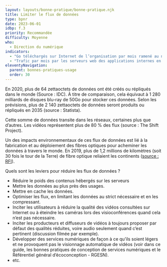 ```yaml
---
layout: layouts/bonne-pratique/bonne-pratique.njk
title: Limiter le flux de données
type: bpnr
date: 2023-06-01
idbp: f.3
priority: Recommandée
difficulty: Moyenne
who:
  - Direction du numérique
indicators:
  - "Go téléchargés sur Internet de l’organisation par mois ramené au nombre de collaborateurs"
  - "Trafic par mois par les serveurs web des applications internes en Go ou To"
eleventyNavigation:
  parent: bonnes-pratiques-usage
  order: 30
---
```


En 2020, plus de 64 zettaoctets de données ont été créés ou répliqués dans le monde (Source : IDC). À titre de comparaison, cela équivaut à 1 280 milliards de disques blu-ray de 50Go pour stocker ces données. Selon les prévisions, plus de 2 140 zettaoctets de données seront produits ou répliqués en 2035 (source : Statista).

Cette somme de données transite dans les réseaux, certaines plus que d’autres. Les vidéos représentent plus de 80 % des flux (source : The Shift Project).

Un des impacts environnementaux de ces flux de données est lié à la fabrication et au déploiement des fibres optiques pour acheminer les données à travers le monde. En 2019, plus de 1,2 millions de kilomètres (soit 30 fois le tour de la Terre) de fibre optique reliaient les continents ([source : RFI](https://webdoc.rfi.fr/ocean-cables-sous-marins-internet/chapitre-1.html)). 

Quels sont les leviers pour réduire les flux de données ?

* Réduire le poids des contenus hébergés sur les serveurs
* Mettre les données au plus près des usages.
* Mettre en cache les données.
* Optimiser les flux, en limitant les données au strict nécessaire et en les compressant.
* Inciter les utilisateurs à réduire la qualité des vidéos consultées sur Internet ou à éteindre les caméras lors des visioconférences quand cela n’est pas nécessaire.
* Inciter les producteurs et diffuseurs de vidéos à toujours proposer par défaut des qualités réduites, voire audio seulement quand c’est pertinent (discussion filmée par exemple).
* Développer des services numériques de façon à ce qu’ils soient légers et ne provoquent pas le visionnage automatique de vidéos (voir dans ce guide, les bonnes pratiques de conception de services numériques et le Référentiel général d’écoconception - RGESN).
* etc.

